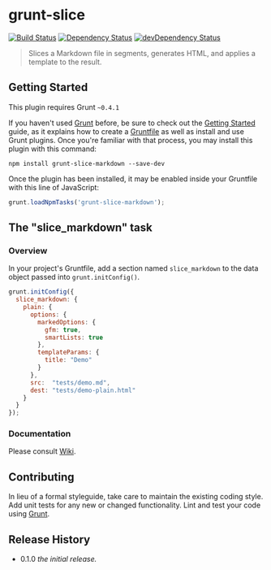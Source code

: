 # grunt-slice

[![Build Status](https://secure.travis-ci.org/uhop/grunt-slice-markdown.png?branch=master)](http://travis-ci.org/uhop/grunt-slice-markdown) [![Dependency Status](https://david-dm.org/uhop/grunt-slice-markdown.png)](https://david-dm.org/uhop/grunt-slice-markdown) [![devDependency Status](https://david-dm.org/uhop/grunt-slice-markdown/dev-status.png)](https://david-dm.org/uhop/grunt-slice-markdown#info=devDependencies)

> Slices a Markdown file in segments, generates HTML, and applies a template to the result.

## Getting Started

This plugin requires Grunt `~0.4.1`

If you haven't used [Grunt](http://gruntjs.com/) before, be sure to check out the [Getting Started](http://gruntjs.com/getting-started) guide, as it explains how to create a [Gruntfile](http://gruntjs.com/sample-gruntfile) as well as install and use Grunt plugins. Once you're familiar with that process, you may install this plugin with this command:

```shell
npm install grunt-slice-markdown --save-dev
```

Once the plugin has been installed, it may be enabled inside your Gruntfile with this line of JavaScript:

```js
grunt.loadNpmTasks('grunt-slice-markdown');
```

## The "slice_markdown" task

### Overview

In your project's Gruntfile, add a section named `slice_markdown` to the data object passed into `grunt.initConfig()`.

```js
grunt.initConfig({
  slice_markdown: {
    plain: {
      options: {
        markedOptions: {
          gfm: true,
          smartLists: true
        },
        templateParams: {
          title: "Demo"
        }
      },
      src:  "tests/demo.md",
      dest: "tests/demo-plain.html"
    }
  }
});
```

### Documentation

Please consult [Wiki](https://github.com/uhop/grunt-slice-markdown/wiki).

## Contributing
In lieu of a formal styleguide, take care to maintain the existing coding style. Add unit tests for any new or changed functionality. Lint and test your code using [Grunt](http://gruntjs.com/).

## Release History

- 0.1.0 *the initial release.*
